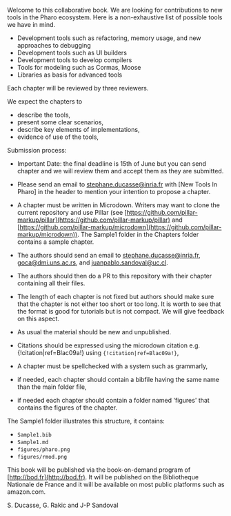 Welcome to this collaborative book. 
We are looking for contributions to new tools in the Pharo ecosystem.
Here is a non-exhaustive list of possible tools we have in mind. 

- Development tools such as refactoring, memory usage, and new approaches to debugging
- Development tools such as UI builders
- Development tools to develop compilers
- Tools for modeling such as Cormas, Moose
- Libraries as basis for advanced tools

Each chapter will be reviewed by three reviewers.

We expect the chapters to 
- describe the tools,
- present some clear scenarios,
- describe key elements of implementations,
- evidence of use of the tools, 

Submission process:
- Important Date: the final deadline is 15th of June but you can send chapter and we will review them and accept them as they are submitted.
- Please send an email to stephane.ducasse@inria.fr with [New Tools In Pharo] in the header to mention your intention to propose a chapter.
-  A chapter must be written in Microdown. Writers may want to clone the current repository and use Pillar (see [https://github.com/pillar-markup/pillar](https://github.com/pillar-markup/pillar) and [https://github.com/pillar-markup/microdown](https://github.com/pillar-markup/microdown)). The Sample1 folder in the Chapters folder contains a sample chapter.
- The authors should send an email to stephane.ducasse@inria.fr, goca@dmi.uns.ac.rs, and juanpablo.sandoval@uc.cl.
- The authors should then do a PR to this repository with their chapter containing all their files.


-  The length of each chapter is not fixed but authors should make sure that the chapter is not either too short or too long. It is worth to see that the format is good for tutorials but is not compact. We will give feedback on this aspect.
-  As usual the material should be new and unpublished. 
- Citations should be expressed using the microdown citation  e.g. {!citation|ref=Blac09a!} using `{!citation|ref=Blac09a!}`,
- A chapter must be spellchecked with a system such as grammarly,
- if needed, each chapter should contain a bibfile having the same name than the main folder file,
- if needed each chapter should contain a folder named 'figures' that contains the figures of the chapter.
	
The Sample1 folder illustrates this structure, it contains:
- `Sample1.bib`
- `Sample1.md`
- `figures/pharo.png`
- `figures/rmod.png`

	
This book will be published via the book-on-demand program of [http://bod.fr](http://bod.fr). 
It will be published on the Bibliotheque Nationale de France and it will be available on most public platforms such as amazon.com.

S. Ducasse, G. Rakic and J-P Sandoval

